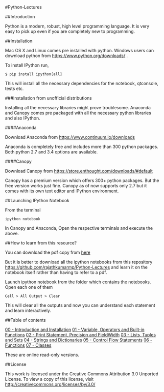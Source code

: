 
#Python-Lectures

##Introduction

Python is a modern, robust, high level programming language. It is very easy to pick up even if you are completely new to programming.

##Installation

Mac OS X and Linux comes pre installed with python. Windows users can download python from https://www.python.org/downloads/ .

To install IPython run,

    $ pip install ipython[all]
    
This will install all the necessary dependencies for the notebook, qtconsole, tests etc.

###Installation from unofficial distributions

Installing all the necessary libraries might prove troublesome. Anaconda and Canopy comes pre packaged with all the necessary python libraries and also IPython.

####Anaconda

Download Anaconda from https://www.continuum.io/downloads

Anaconda is completely free and includes more than 300 python packages. Both python 2.7 and 3.4 options are available.

####Canopy

Download Canopy from https://store.enthought.com/downloads/#default

Canopy has a premium version which offers 300+ python packages. But the free version works just fine. Canopy as of now supports only 2.7 but it comes with its own text editor and IPython environment.

##Launching IPython Notebook

From the terminal

    ipython notebook

In Canopy and Anaconda, Open the respective terminals and execute the above.

##How to learn from this resource?

You can download the pdf copy from [here](https://github.com/rajathkumarmp/Python-Lectures/blob/master/Python.pdf)

But it is better to download all the ipython notebooks from this repository https://github.com/rajathkumarmp/Python-Lectures and learn it on the notebook itself rather than having to refer to a pdf.

Launch ipython notebook from the folder which contains the notebooks. Open each one of them

    Cell > All Output > Clear
    
This will clear all the outputs and now you can understand each statement and learn interactively.

##Table of contents

[00 - Introduction and Installation](http://nbviewer.ipython.org/github/rajathkumarmp/Python-Lectures/blob/master/00.ipynb)
[01 - Variable, Operators and Built-in Functions](http://nbviewer.ipython.org/github/rajathkumarmp/Python-Lectures/blob/master/01.ipynb)
[02 - Print Statement, Precision and FieldWidth](http://nbviewer.ipython.org/github/rajathkumarmp/Python-Lectures/blob/master/02.ipynb)
[03 - Lists, Tuples and Sets](http://nbviewer.ipython.org/github/rajathkumarmp/Python-Lectures/blob/master/03.ipynb)
[04 - Strings and Dictionaries](http://nbviewer.ipython.org/github/rajathkumarmp/Python-Lectures/blob/master/04.ipynb)
[05 - Control Flow Statements](http://nbviewer.ipython.org/github/rajathkumarmp/Python-Lectures/blob/master/05.ipynb)
[06 - Functions](http://nbviewer.ipython.org/github/rajathkumarmp/Python-Lectures/blob/master/06.ipynb)
[07 - Classes](http://nbviewer.ipython.org/github/rajathkumarmp/Python-Lectures/blob/master/07.ipynb)

These are online read-only versions.

##License

This work is licensed under the Creative Commons Attribution 3.0 Unported License. To view a copy of this license, visit http://creativecommons.org/licenses/by/3.0/
